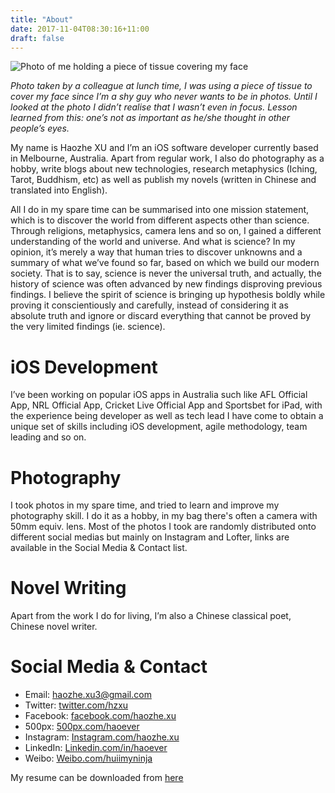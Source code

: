 ```yaml
---
title: "About"
date: 2017-11-04T08:30:16+11:00
draft: false
---
```


![Photo of me holding a piece of tissue covering my face][about_cover]

_Photo taken by a colleague at lunch time, I was using a piece of tissue to cover my face since I’m a shy guy who never wants to be in photos. Until I looked at the photo I didn’t realise that I wasn’t even in focus. Lesson learned from this: one’s not as important as he/she thought in other people’s eyes._

My name is Haozhe XU and I’m an iOS software developer currently based in Melbourne, Australia. Apart from regular work, I also do photography as a hobby, write blogs about new technologies, research metaphysics (Iching, Tarot, Buddhism, etc) as well as publish my novels (written in Chinese and translated into English).

All I do in my spare time can be summarised into one mission statement, which is to discover the world from different aspects other than science. Through religions, metaphysics, camera lens and so on, I gained a different understanding of the world and universe. And what is science? In my opinion, it’s merely a way that human tries to discover unknowns and a summary of what we’ve found so far, based on which we build our modern society. That is to say, science is never the universal truth, and actually, the history of science was often advanced by new findings disproving previous findings. I believe the spirit of science is bringing up hypothesis boldly while proving it conscientiously and carefully, instead of considering it as absolute truth and ignore or discard everything that cannot be proved by the very limited findings (ie. science).

# iOS Development

I’ve been working on popular iOS apps in Australia such like AFL Official App, NRL Official App, Cricket Live Official App and Sportsbet for iPad, with the experience being developer as well as tech lead I have come to obtain a unique set of skills including iOS development, agile methodology, team leading and so on.

# Photography

I took photos in my spare time, and tried to learn and improve my photography skill. I do it as a hobby, in my bag there's often a camera with 50mm equiv. lens. Most of the photos I took are randomly distributed onto different social medias but mainly on Instagram and Lofter, links are available in the Social Media & Contact list.

# Novel Writing

Apart from the work I do for living, I’m also a Chinese classical poet, Chinese novel writer.

# Social Media & Contact

- Email: [haozhe.xu3@gmail.com](mailto:haozhe.xu3@gmail.com)
- Twitter: [twitter.com/hzxu](twitter.com/hzxu)
- Facebook: [facebook.com/haozhe.xu](facebook.com/haozhe.xu)
- 500px: [500px.com/haoever](500px.com/haoever)
- Instagram: [Instagram.com/haozhe.xu](Instagram.com/haozhe.xu)
- LinkedIn: [Linkedin.com/in/haoever](Linkedin.com/in/haoever)
- Weibo: [Weibo.com/huiimyninja](Weibo.com/huiimyninja)

My resume can be downloaded from [here][resume]

[about_cover]: /images/about_cover.jpg
[resume]: /docs/resume.pdf

